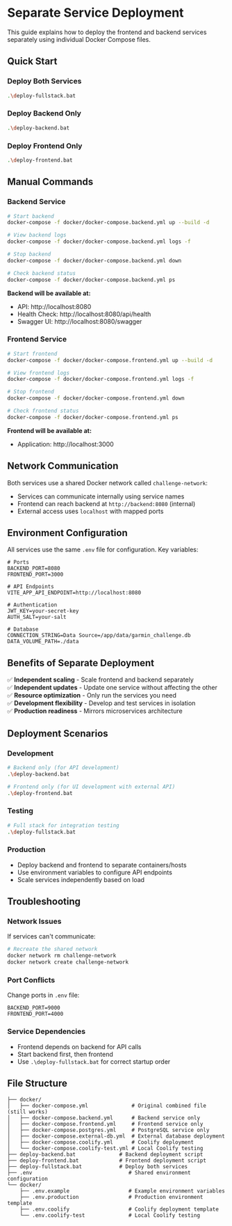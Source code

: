 # Separate Service Deployment

This guide explains how to deploy the frontend and backend services separately using individual Docker Compose files.

## Quick Start

### Deploy Both Services
```bash
.\deploy-fullstack.bat
```

### Deploy Backend Only
```bash
.\deploy-backend.bat
```

### Deploy Frontend Only
```bash
.\deploy-frontend.bat
```

## Manual Commands

### Backend Service

```bash
# Start backend
docker-compose -f docker/docker-compose.backend.yml up --build -d

# View backend logs
docker-compose -f docker/docker-compose.backend.yml logs -f

# Stop backend
docker-compose -f docker/docker-compose.backend.yml down

# Check backend status
docker-compose -f docker/docker-compose.backend.yml ps
```

**Backend will be available at:**
- API: http://localhost:8080
- Health Check: http://localhost:8080/api/health
- Swagger UI: http://localhost:8080/swagger

### Frontend Service

```bash
# Start frontend
docker-compose -f docker/docker-compose.frontend.yml up --build -d

# View frontend logs
docker-compose -f docker/docker-compose.frontend.yml logs -f

# Stop frontend
docker-compose -f docker/docker-compose.frontend.yml down

# Check frontend status
docker-compose -f docker/docker-compose.frontend.yml ps
```

**Frontend will be available at:**
- Application: http://localhost:3000

## Network Communication

Both services use a shared Docker network called `challenge-network`:
- Services can communicate internally using service names
- Frontend can reach backend at `http://backend:8080` (internal)
- External access uses `localhost` with mapped ports

## Environment Configuration

All services use the same `.env` file for configuration. Key variables:

```env
# Ports
BACKEND_PORT=8080
FRONTEND_PORT=3000

# API Endpoints
VITE_APP_API_ENDPOINT=http://localhost:8080

# Authentication
JWT_KEY=your-secret-key
AUTH_SALT=your-salt

# Database
CONNECTION_STRING=Data Source=/app/data/garmin_challenge.db
DATA_VOLUME_PATH=./data
```

## Benefits of Separate Deployment

✅ **Independent scaling** - Scale frontend and backend separately  
✅ **Independent updates** - Update one service without affecting the other  
✅ **Resource optimization** - Only run the services you need  
✅ **Development flexibility** - Develop and test services in isolation  
✅ **Production readiness** - Mirrors microservices architecture  

## Deployment Scenarios

### Development
```bash
# Backend only (for API development)
.\deploy-backend.bat

# Frontend only (for UI development with external API)
.\deploy-frontend.bat
```

### Testing
```bash
# Full stack for integration testing
.\deploy-fullstack.bat
```

### Production
- Deploy backend and frontend to separate containers/hosts
- Use environment variables to configure API endpoints
- Scale services independently based on load

## Troubleshooting

### Network Issues
If services can't communicate:
```bash
# Recreate the shared network
docker network rm challenge-network
docker network create challenge-network
```

### Port Conflicts
Change ports in `.env` file:
```env
BACKEND_PORT=9000
FRONTEND_PORT=4000
```

### Service Dependencies
- Frontend depends on backend for API calls
- Start backend first, then frontend
- Use `.\deploy-fullstack.bat` for correct startup order

## File Structure

```
├── docker/
│   ├── docker-compose.yml              # Original combined file (still works)
│   ├── docker-compose.backend.yml      # Backend service only
│   ├── docker-compose.frontend.yml     # Frontend service only
│   ├── docker-compose.postgres.yml     # PostgreSQL service only
│   ├── docker-compose.external-db.yml  # External database deployment
│   ├── docker-compose.coolify.yml      # Coolify deployment
│   └── docker-compose.coolify-test.yml # Local Coolify testing
├── deploy-backend.bat              # Backend deployment script
├── deploy-frontend.bat             # Frontend deployment script
├── deploy-fullstack.bat            # Deploy both services
├── .env                               # Shared environment configuration
└── docker/
    ├── .env.example                   # Example environment variables
    ├── .env.production                # Production environment template
    ├── .env.coolify                   # Coolify deployment template
    └── .env.coolify-test              # Local Coolify testing
```